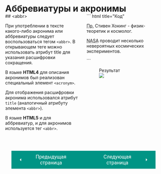 # Аббревиатуры и акронимы

<div style="display:flex;margin-top:-20px;" markdown>
<div style="flex:1;margin-right:20px;" markdown>
## &lt;abbr&gt;

При употреблении в тексте какого-либо акронима или аббревиатуры следует воспользоваться тегом `<abbr>`. В открывающем теге можно использовать атрибут title для указания расшифровки сокращения.

В языке **HTML4** для описания акронимов был реализован специальный элемент `<acronym>`. 

Для отображения расшифровки акронима использовался атрибут `title` (аналогичный атрибуту элемента `<abbr>`). 

В языке **HTML5** и для аббревиатур, и для акронимов используется тег `<abbr>`.

</div>
<div style="flex: 1;" markdown>
``` html title="Код"
<p><abbr title="Профессоp">Пр.</abbr>
Стивен Хокинг - физик-теоретик и космолог.</р>
<p><acronym title="Национальное агентство
по аэронавтике и исследованию космического
пространства">NASA</acronym> проводит несколько
невероятных космических экспериментов.</p>
```
<figure><figcaption>Результат</figcaption><img src="/html-css-manual/assets/images/abbr.jpg"></figure></div></div>

<div style="display: flex; justify-content: space-between; padding: 20px; margin-top:30px;"><button class="custom-button" style="background-color: rgb(0, 148, 133); color: white; font-family: 'Roboto', sans-serif; border: none; cursor: pointer; padding: 10px 20px; font-size: 16px; display: flex; align-items: center;" onclick="window.location.href='/html-css-manual/html/text/bqq'"><svg xmlns="http://www.w3.org/2000/svg" viewBox="0 0 24 24" style="fill: white; width: 20px; height: 20px;"><path d="M15 18l-6-6 6-6" /></svg><span style="margin: 0 10px;">Предыдущая страница</span></button><button class="custom-button" style="background-color: rgb(0, 148, 133); color: white; font-family: 'Roboto', sans-serif; border: none; cursor: pointer; padding: 10px 20px; font-size: 16px; display: flex; align-items: center;" onclick="window.location.href='/html-css-manual/html/text/citedfn'"><span style="margin: 0 10px;">Следующая страница</span><svg xmlns="http://www.w3.org/2000/svg" viewBox="0 0 24 24" style="fill: white; width: 20px; height: 20px;"><path d="M9 18l6-6-6-6" /></svg></button></div>
